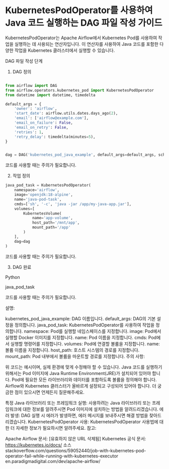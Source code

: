# KubernetesPodOperator를 사용하여 Java 코드 실행하는 DAG 파일 작성 가이드

KubernetesPodOperator는 Apache Airflow에서 Kubernetes Pod를 사용하여 작업을 실행하는 데 사용되는 연산자입니다. 이 연산자를 사용하여 Java 코드를 포함한 다양한 작업을 Kubernetes 클러스터에서 실행할 수 있습니다.

DAG 파일 작성 단계

1. DAG 정의

```Python

from airflow import DAG
from airflow.operators.kubernetes_pod import KubernetesPodOperator
from datetime import datetime, timedelta

default_args = {
    'owner': 'airflow',
    'start_date': airflow.utils.dates.days_ago(2),
    'email': ['airflow@example.com'],
    'email_on_failure': False,
    'email_on_retry': False,
    'retries': 1,
    'retry_delay': timedelta(minutes=5),
}


dag = DAG('kubernetes_pod_java_example', default_args=default_args, schedule_interval=None)
```

코드를 사용할 때는 주의가 필요합니다.

2. 작업 정의

```Python
java_pod_task = KubernetesPodOperator(
    namespace='airflow',
    image='openjdk:18-alpine',
    name='java-pod-task',
    cmds=['sh', '-c', 'java -jar /app/my-java-app.jar'],
    volumes=[
        KubernetesVolume(
            name='app-volume',
            host_path='/mnt/app',
            mount_path='/app'
        )
    ],
    dag=dag
)
```

코드를 사용할 때는 주의가 필요합니다.

3. DAG 완료

Python

java_pod_task

코드를 사용할 때는 주의가 필요합니다.

설명:

kubernetes_pod_java_example: DAG 이름입니다.
default_args: DAG의 기본 설정을 정의합니다.
java_pod_task: KubernetesPodOperator를 사용하여 작업을 정의합니다.
namespace: Pod를 실행할 네임스페이스를 지정합니다.
image: Pod에서 실행할 Docker 이미지를 지정합니다.
name: Pod 이름을 지정합니다.
cmds: Pod에서 실행할 명령어를 지정합니다.
volumes: Pod에 연결할 볼륨을 지정합니다.
name: 볼륨 이름을 지정합니다.
host_path: 호스트 시스템의 경로를 지정합니다.
mount_path: Pod 내부에서 볼륨을 마운트할 경로를 지정합니다.
주의 사항:

위 코드는 예시이며, 실제 환경에 맞게 수정해야 할 수 있습니다.
Java 코드를 실행하기 위해서는 Pod 이미지에 Java Runtime Environment(JRE)가 설치되어 있어야 합니다.
Pod에 필요한 모든 라이브러리와 데이터를 포함하도록 볼륨을 정의해야 합니다.
Airflow와 Kubernetes 클러스터가 올바르게 설정되고 구성되어 있어야 합니다.
더 궁금한 점이 있으시면 언제든지 질문해주세요.

특정 Java 라이브러리 또는 프레임워크 실행: 사용하려는 Java 라이브러리 또는 프레임워크에 대한 정보를 알려주시면 Pod 이미지에 설치하는 방법을 알려드리겠습니다.
에러 발생: DAG 실행 시 에러가 발생하면, 에러 메시지를 보내주시면 해결 방법을 찾아드리겠습니다.
KubernetesPodOperator 사용: KubernetesPodOperator 사용법에 대한 더 자세한 정보가 필요하시면 알려주세요.
참고:

Apache Airflow 문서: [유효하지 않은 URL 삭제됨]
Kubernetes 공식 문서: https://kubernetes.io/docs/
소스
stackoverflow.com/questions/59052440/job-with-kubernetes-pod-operator-fail-while-running-with-kubernetes-executor
en.paradigmadigital.com/dev/apache-airflow/

